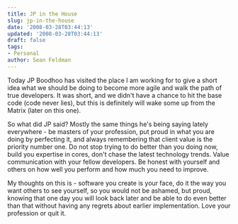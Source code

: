 ```yaml
---
title: JP in the House
slug: jp-in-the-house
date: '2008-03-28T03:44:13'
updated: '2008-03-28T03:44:13'
draft: false
tags:
- Personal
author: Sean Feldman
---
```



Today JP Boodhoo has visited the place I am working for to give a short idea what we should be doing to become more agile and walk the path of true developers. It was short, and we didn't have a chance to hit the base code (code never lies), but this is definitely will wake some up from the Matrix (later on this one).

So what did JP said? Mostly the same things he's being saying lately everywhere - be masters of your profession, put proud in what you are doing by perfecting it, and always remembering that client value is the priority number one. Do not stop trying to do better than you doing now, build you expertise in cores, don't chase the latest technology trends. Value communication with your fellow developers. Be honest with yourself and others on how well you perform and how much you need to improve.

My thoughts on this is - software you create is your face, do it the way you want others to see yourself, so you would not be ashamed, but proud, knowing that one day you will look back later and be able to do even better than that without having any regrets about earlier implementation. Love your profession or quit it.



